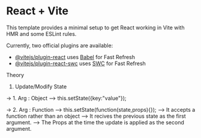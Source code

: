 # React + Vite

This template provides a minimal setup to get React working in Vite with HMR and some ESLint rules.

Currently, two official plugins are available:

- [@vitejs/plugin-react](https://github.com/vitejs/vite-plugin-react/blob/main/packages/plugin-react/README.md) uses [Babel](https://babeljs.io/) for Fast Refresh
- [@vitejs/plugin-react-swc](https://github.com/vitejs/vite-plugin-react-swc) uses [SWC](https://swc.rs/) for Fast Refresh


Theory

1. Update/Modify State

-> 1. Arg : Object
--> this.setState({key:"value"});

-> 2. Arg : Function
--> this.setState(function(state,props){});
--> It accepts a function rather than an object
--> It recives the previous state as the first argument.
--> The Props at the time the update is applied as the second argument.